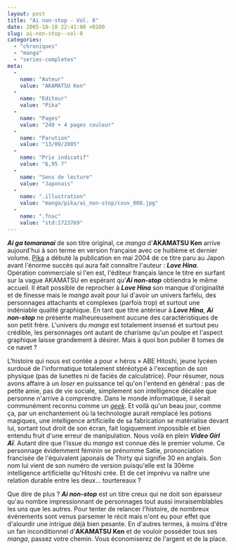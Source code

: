 ```yaml
---
layout: post
title: "Ai non-stop - Vol. 8"
date: 2005-10-10 22:41:00 +0200
slug: ai-non-stop--vol-8
categories:
  - "chroniques"
  - "manga"
  - "series-completes"
meta:
  -
    name: "Auteur"
    value: "AKAMATSU Ken"
  -
    name: "Editeur"
    value: "Pika"
  -
    name: "Pages"
    value: "240 + 4 pages couleur"
  -
    name: "Parution"
    value: "13/09/2005"
  -
    name: "Prix indicatif"
    value: "6,95 ?"
  -
    name: "Sens de lecture"
    value: "Japonais"
  -
    name: ".illustration"
    value: "manga/pika/ai_non-stop/couv_008.jpg"
  -
    name: ".fnac"
    value: "std:1723769"
---
```


**_Ai ga tomaranai_** de son titre original, ce _manga_ d'**AKAMATSU Ken** arrive aujourd'hui à son terme en version française avec ce huitième et dernier volume. [Pika](http://www.pika.fr) a débuté la publication en mai 2004 de ce titre paru au Japon avant l'énorme succès qui aura fait connaître l'auteur : **_Love Hina_**. Opération commerciale si l'en est, l'éditeur français lance le titre en surfant sur la vague AKAMATSU en espérant qu'**_Ai non-stop_** obtiendra le même accueil. Il était possible de reprocher à **_Love Hina_** son manque d'originalité et de finesse mais le _manga_ avait pour lui d'avoir un univers farfelu, des personnages attachants et complexes (parfois trop) et surtout une indéniable qualité graphique. En tant que titre antérieur à **_Love Hina_**, **_Ai non-stop_** ne présente malheureusement aucune des caractéristiques de son petit frère. L'univers du _manga_ est totalement insensé et surtout peu crédible, les personnages ont autant de charisme qu'un poulpe et l'aspect graphique laisse grandement à désirer. Mais à quoi bon publier 8 tomes de ce navet ?

L'histoire qui nous est contée a pour « héros » ABE Hitoshi, jeune lycéen surdoué de l'informatique totalement stéréotypé à l'exception de son physique (pas de lunettes ni de faciès de calculatrice). Pour résumer, nous avons affaire à un _loser_ en puissance tel qu'on l'entend en général : pas de petite amie, pas de vie sociale, simplement son intelligence décalée que personne n'arrive à comprendre. Dans le monde informatique, il serait communément reconnu comme un _[geek](http://www.copinedegeek.com/)_. Et voilà qu'un beau jour, comme ça, par un enchantement où la technologie aurait remplacé les potions magiques, une intelligence artificielle de sa fabrication se matérialise devant lui, sortant tout droit de son écran, fait logiquement impossible et bien entendu fruit d'une erreur de manipulation. Nous voilà en plein **_Video Girl Aï_**. Autant dire que l'issue du _manga_ est connue dès le premier volume. Ce personnage évidemment féminin se prénomme Satie, prononciation francisée de l'équivalent japonais de Thirty qui signifie 30 en anglais. Son nom lui vient de son numéro de version puisqu'elle est la 30ème intelligence artificielle qu'Hitoshi crée. Et de cet imprévu va naître une relation durable entre les deux... tourtereaux ?

Que dire de plus ? **_Ai non-stop_** est un titre creux qui ne doit son épaisseur qu'au nombre impressionnant de personnages tout aussi invraisemblables les uns que les autres. Pour tenter de relancer l'histoire, de nombreux événements sont venus parsemer le récit mais n'ont eu pour effet que d'alourdir une intrigue déjà bien pesante. En d'autres termes, à moins d'être un fan inconditionnel d'**AKAMATSU Ken** et de vouloir posséder tous ses _manga_, passez votre chemin. Vous économiserez de l'argent et de la place.